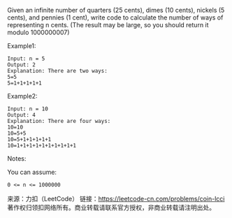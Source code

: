 Given an infinite number of quarters (25 cents), dimes (10 cents), nickels (5 cents), and pennies (1 cent), write code to calculate the number of ways of representing n cents. (The result may be large, so you should return it modulo 1000000007)

Example1:

    Input: n = 5
    Output: 2
    Explanation: There are two ways:
    5=5
    5=1+1+1+1+1

Example2:

    Input: n = 10
    Output: 4
    Explanation: There are four ways:
    10=10
    10=5+5
    10=5+1+1+1+1+1
    10=1+1+1+1+1+1+1+1+1+1

Notes:

You can assume:

    0 <= n <= 1000000

来源：力扣（LeetCode）
链接：https://leetcode-cn.com/problems/coin-lcci
著作权归领扣网络所有。商业转载请联系官方授权，非商业转载请注明出处。
